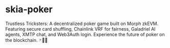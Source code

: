 # skia-poker
Trustless Tricksters: A decentralized poker game built on Morph zkEVM. Featuring secure card shuffling, Chainlink VRF for fairness, Galadriel AI agents, XMTP chat, and Web3Auth login. Experience the future of poker on the blockchain. 🃏🔐🚀
